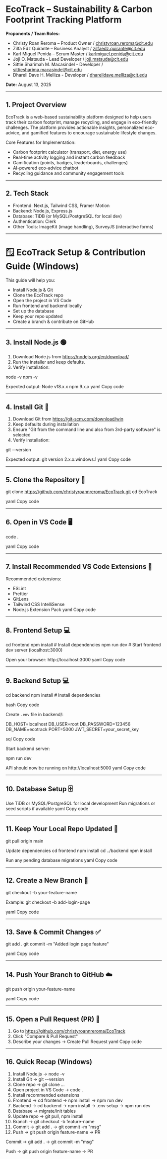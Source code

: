 # EcoTrack – Sustainability & Carbon Footprint Tracking Platform

**Proponents / Team Roles:**  
- Christy Roan Reroma – Product Owner / christyroan.reroma@cit.edu
- Zilfa Edz Quirante – Business Analyst / zilfaedz.quirante@cit.edu
- Karl Miguel Penida – Scrum Master / karlmiguel.penida@cit.edu
- Joji O. Matsuda - Lead Developer / joji.matsuda@cit.edu
- Sittie Sharimah M. Macasindel - Developer / sittiesharima.macasindel@cit.edu
- Dharell Dave H. Melliza - Developer / dharelldave.melliza@cit.edu

**Date:** August 13, 2025  

---

## 1. Project Overview

EcoTrack is a web-based sustainability platform designed to help users track their carbon footprint, manage recycling, and engage in eco-friendly challenges. The platform provides actionable insights, personalized eco-advice, and gamified features to encourage sustainable lifestyle changes.

Core Features for Implementation:
- Carbon footprint calculator (transport, diet, energy use)  
- Real-time activity logging and instant carbon feedback  
- Gamification (points, badges, leaderboards, challenges)  
- AI-powered eco-advice chatbot  
- Recycling guidance and community engagement tools  

---

## 2. Tech Stack

- Frontend: Next.js, Tailwind CSS, Framer Motion  
- Backend: Node.js, Express.js  
- Database: TiDB (or MySQL/PostgreSQL for local dev)  
- Authentication: Clerk  
- Other Tools: ImageKit (image handling), SurveyJS (interactive forms)  

---

# 🪟 EcoTrack Setup & Contribution Guide (Windows)

This guide will help you:

- Install Node.js & Git  
- Clone the EcoTrack repo  
- Open the project in VS Code  
- Run frontend and backend locally  
- Set up the database  
- Keep your repo updated  
- Create a branch & contribute on GitHub  

---

## 3. Install Node.js 🟢

1. Download Node.js from https://nodejs.org/en/download/  
2. Run the installer and keep defaults.  
3. Verify installation:

node -v
npm -v

Expected output:
Node v18.x.x
npm 9.x.x
yaml
Copy code

---

## 4. Install Git 🔧

1. Download Git from https://git-scm.com/download/win  
2. Keep defaults during installation  
3. Ensure "Git from the command line and also from 3rd-party software" is selected  
4. Verify installation:

git --version

Expected output:
git version 2.x.x.windows.1
yaml
Copy code

---

## 5. Clone the Repository 📂

git clone https://github.com/christyroannreroma/EcoTrack.git
cd EcoTrack

yaml
Copy code

---

## 6. Open in VS Code 🖥️

code .

yaml
Copy code

---

## 7. Install Recommended VS Code Extensions 🔌

Recommended extensions:
- ESLint
- Prettier
- GitLens
- Tailwind CSS IntelliSense
- Node.js Extension Pack
yaml
Copy code

---

## 8. Frontend Setup 💻

cd frontend
npm install # Install dependencies
npm run dev # Start frontend dev server (localhost:3000)

Open your browser: http://localhost:3000
yaml
Copy code

---

## 9. Backend Setup 💻

cd backend
npm install # Install dependencies

bash
Copy code

Create `.env` file in backend/:

DB_HOST=localhost
DB_USER=root
DB_PASSWORD=123456
DB_NAME=ecotrack
PORT=5000
JWT_SECRET=your_secret_key

sql
Copy code

Start backend server:

npm run dev

API should now be running on http://localhost:5000
yaml
Copy code

---

## 10. Database Setup 🗄️

Use TiDB or MySQL/PostgreSQL for local development
Run migrations or seed scripts if available
yaml
Copy code

---

## 11. Keep Your Local Repo Updated 🔄

git pull origin main

Update dependencies
cd frontend
npm install
cd ../backend
npm install

Run any pending database migrations
yaml
Copy code

---

## 12. Create a New Branch 🌱

git checkout -b your-feature-name

Example:
git checkout -b add-login-page

yaml
Copy code

---

## 13. Save & Commit Changes ✅

git add .
git commit -m "Added login page feature"

yaml
Copy code

---

## 14. Push Your Branch to GitHub ☁️

git push origin your-feature-name

yaml
Copy code

---

## 15. Open a Pull Request (PR) 🔄

1. Go to https://github.com/christyroannreroma/EcoTrack
2. Click "Compare & Pull Request"
3. Describe your changes → Create Pull Request
yaml
Copy code

---

## 16. Quick Recap (Windows)

1. Install Node.js → node -v
2. Install Git → git --version
3. Clone repo → git clone ...
4. Open project in VS Code → code .
5. Install recommended extensions
6. Frontend → cd frontend → npm install → npm run dev
7. Backend → cd backend → npm install → .env setup → npm run dev
8. Database → migrate/init tables
9. Update repo → git pull, npm install
10. Branch → git checkout -b feature-name
11. Commit → git add . → git commit -m "msg"
12. Push → git push origin feature-name → PR

Commit → git add . → git commit -m "msg"

Push → git push origin feature-name → PR
